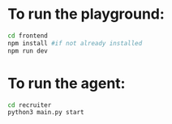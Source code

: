 # To run the playground:

```bash
cd frontend
npm install #if not already installed
npm run dev
```

# To run the agent:

```bash
cd recruiter
python3 main.py start
```
